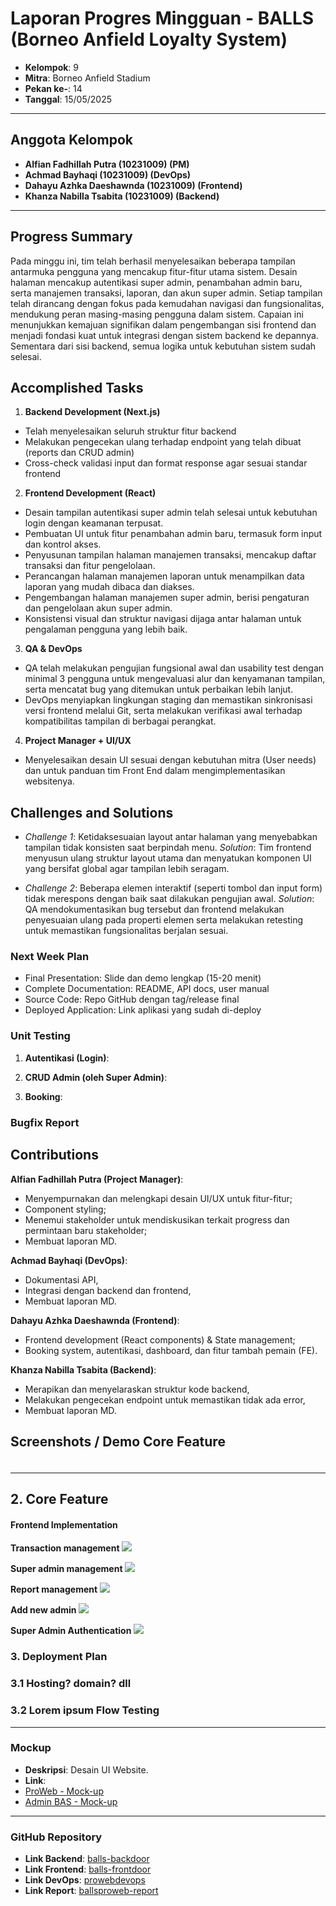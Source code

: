 # Laporan Progres Mingguan - BALLS (Borneo Anfield Loyalty System)


- **Kelompok**: 9
- **Mitra**: Borneo Anfield Stadium
- **Pekan ke-**: 14
- **Tanggal**: 15/05/2025

---
## Anggota Kelompok

- **Alfian Fadhillah Putra (10231009) (PM)**
- **Achmad Bayhaqi (10231009) (DevOps)**
- **Dahayu Azhka Daeshawnda (10231009) (Frontend)** 
- **Khanza Nabilla Tsabita (10231009) (Backend)**

---

## Progress Summary
Pada minggu ini, tim telah berhasil menyelesaikan beberapa tampilan antarmuka pengguna yang mencakup fitur-fitur utama sistem. Desain halaman mencakup autentikasi super admin, penambahan admin baru, serta manajemen transaksi, laporan, dan akun super admin. Setiap tampilan telah dirancang dengan fokus pada kemudahan navigasi dan fungsionalitas, mendukung peran masing-masing pengguna dalam sistem. Capaian ini menunjukkan kemajuan signifikan dalam pengembangan sisi frontend dan menjadi fondasi kuat untuk integrasi dengan sistem backend ke depannya. Sementara dari sisi backend, semua logika untuk kebutuhan sistem sudah selesai.

## Accomplished Tasks
1. **Backend Development (Next.js)**
- Telah menyelesaikan seluruh struktur fitur backend
- Melakukan pengecekan ulang terhadap endpoint yang telah dibuat (reports dan CRUD admin)
- Cross-check validasi input dan format response agar sesuai standar frontend

2. **Frontend Development (React)**
- Desain tampilan autentikasi super admin telah selesai untuk kebutuhan login dengan keamanan terpusat.
- Pembuatan UI untuk fitur penambahan admin baru, termasuk form input dan kontrol akses.
- Penyusunan tampilan halaman manajemen transaksi, mencakup daftar transaksi dan fitur pengelolaan.
- Perancangan halaman manajemen laporan untuk menampilkan data laporan yang mudah dibaca dan diakses.
- Pengembangan halaman manajemen super admin, berisi pengaturan dan pengelolaan akun super admin.
- Konsistensi visual dan struktur navigasi dijaga antar halaman untuk pengalaman pengguna yang lebih baik.

3. **QA & DevOps**
- QA telah melakukan pengujian fungsional awal dan usability test dengan minimal 3 pengguna untuk mengevaluasi alur dan kenyamanan tampilan, serta mencatat bug yang ditemukan untuk perbaikan lebih lanjut.
- DevOps menyiapkan lingkungan staging dan memastikan sinkronisasi versi frontend melalui Git, serta melakukan verifikasi awal terhadap kompatibilitas tampilan di berbagai perangkat.

4. **Project Manager + UI/UX**
- Menyelesaikan desain UI sesuai dengan kebutuhan mitra (User needs) dan untuk panduan tim Front End dalam mengimplementasikan websitenya.

## Challenges and Solutions
- *Challenge 1*: Ketidaksesuaian layout antar halaman yang menyebabkan tampilan tidak konsisten saat berpindah menu.
  *Solution*: Tim frontend menyusun ulang struktur layout utama dan menyatukan komponen UI yang bersifat global agar tampilan lebih seragam.

- *Challenge 2*: Beberapa elemen interaktif (seperti tombol dan input form) tidak merespons dengan baik saat dilakukan pengujian awal.
  *Solution*: QA mendokumentasikan bug tersebut dan frontend melakukan penyesuaian ulang pada properti elemen serta melakukan retesting untuk memastikan fungsionalitas berjalan sesuai.

### Next Week Plan
- Final Presentation: Slide dan demo lengkap (15-20 menit)
- Complete Documentation: README, API docs, user manual
- Source Code: Repo GitHub dengan tag/release final
- Deployed Application: Link aplikasi yang sudah di-deploy

### Unit Testing
1. **Autentikasi (Login)**:


2. **CRUD Admin (oleh Super Admin)**:


3. **Booking**:


### Bugfix Report

### 

## Contributions
**Alfian Fadhillah Putra (Project Manager)**: 
- Menyempurnakan dan melengkapi desain UI/UX untuk fitur-fitur;
- Component styling;
- Menemui stakeholder untuk mendiskusikan terkait progress dan permintaan baru stakeholder;
- Membuat laporan MD.

**Achmad Bayhaqi (DevOps)**:
- Dokumentasi API,
- Integrasi dengan backend dan frontend,
- Membuat laporan MD.

**Dahayu Azhka Daeshawnda (Frontend)**:
- Frontend development (React components) & State management;
- Booking system, autentikasi, dashboard, dan fitur tambah pemain (FE).

**Khanza Nabilla Tsabita (Backend)**:
- Merapikan dan menyelaraskan struktur kode backend,
- Melakukan pengecekan endpoint untuk memastikan tidak ada error,
- Membuat laporan MD.

## Screenshots / Demo Core Feature

### 
<img src="">



---

## 2. Core Feature
#### Frontend Implementation

**Transaction management**
<img src="Transaction management.jpeg">

**Super admin management**
<img src="Super admin management.jpeg">

**Report management**
<img src="Report management.jpeg">

**Add new admin**
<img src="Add new admin.jpeg">

**Super Admin Authentication**
<img src="Super Admin Authentication.jpeg">

### 3. Deployment Plan
### 3.1 Hosting? domain? dll


### 3.2 Lorem ipsum Flow Testing


----
### Mockup

- **Deskripsi**: Desain UI Website.
- **Link**:
 - [ProWeb - Mock-up](https://www.figma.com/design/xEy22akByWa9LvHT4CHZ4G/ProWeb---Mock-up?node-id=0-1&t=NBg7COo7gK9H9btJ-1)
 - [Admin BAS - Mock-up](https://www.figma.com/proto/sHIRHBKkCxOVx5wCYpnv7n/Admin-BAS---Mock-Up?node-id=1-2)

----

### GitHub Repository

- **Link Backend**: [balls-backdoor](https://github.com/x3naline/balls-backdoor)
- **Link Frontend**: [balls-frontdoor](https://github.com/wounderfvl/balls-frontdoor)
- **Link DevOps**: [prowebdevops](https://github.com/AchmadLyraa/-prowebdevops)
- **Link Report**: [ballsproweb-report](https://github.com/wounderfvl/ballsproweb-report)
